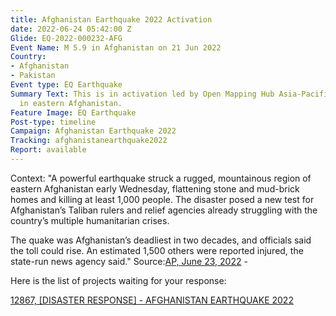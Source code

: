 ```yaml
---
title: Afghanistan Earthquake 2022 Activation
date: 2022-06-24 05:42:00 Z
Glide: EQ-2022-000232-AFG
Event Name: M 5.9 in Afghanistan on 21 Jun 2022
Country:
- Afghanistan
- Pakistan
Event type: EQ Earthquake
Summary Text: This is in activation led by Open Mapping Hub Asia-Pacific for the earthquake
  in eastern Afghanistan.
Feature Image: EQ Earthquake
Post-type: timeline
Campaign: Afghanistan Earthquake 2022
Tracking: afghanistanearthquake2022
Report: available
---
```


Context: "A powerful earthquake struck a rugged, mountainous region of eastern Afghanistan early Wednesday, flattening stone and mud-brick homes and killing at least 1,000 people. The disaster posed a new test for Afghanistan’s Taliban rulers and relief agencies already struggling with the country’s multiple humanitarian crises.

The quake was Afghanistan’s deadliest in two decades, and officials said the toll could rise. An estimated 1,500 others were reported injured, the state-run news agency said." 
Source:<a href=" https://apnews.com/article/afghanistan-earthquakes-bacc4c96b7a07b5d7d397bee9eb9d3c8">AP, June 23, 2022</a> - 


Here is the list of projects waiting for your response:

<a href="https://tasks.hotosm.org/projects/12867">12867, 
[DISASTER RESPONSE] - AFGHANISTAN EARTHQUAKE 2022</a>